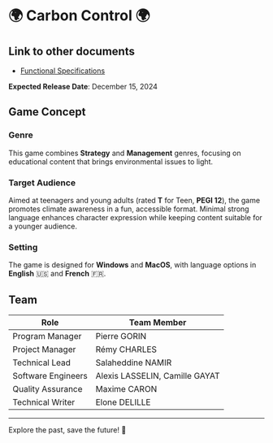 # 🌍 Carbon Control 🌍

## Link to other documents
- [Functional Specifications](./Documents/FunctionalSpecifications/FunctionalSpecifications.md)

**Expected Release Date**: December 15, 2024

## Game Concept

### Genre
This game combines **Strategy** and **Management** genres, focusing on educational content that brings environmental issues to light.

### Target Audience
Aimed at teenagers and young adults (rated **T** for Teen, **PEGI 12**), the game promotes climate awareness in a fun, accessible format. Minimal strong language enhances character expression while keeping content suitable for a younger audience.

### Setting
The game is designed for **Windows** and **MacOS**, with language options in **English** 🇺🇸 and **French** 🇫🇷.


## Team

| Role                 | Team Member                                        |
|----------------------|----------------------------------------------------|
| Program Manager      | Pierre GORIN                                       |
| Project Manager      | Rémy CHARLES                                       |
| Technical Lead       | Salaheddine NAMIR                                  |
| Software Engineers   | Alexis LASSELIN, Camille GAYAT                     |
| Quality Assurance    | Maxime CARON                                       |
| Technical Writer     | Elone DELILLE                                      |

---

Explore the past, save the future! 🌱